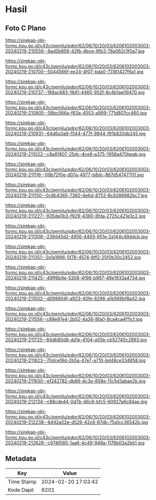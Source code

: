 # Hasil

## Foto C Plano

https://sirekap-obj-formc.kpu.go.id/c43c/pemilu/pdpr/62/06/10/20/03/6206102003003-20240219-210556--8ad0b856-42fb-4bce-9fb3-78a062c1f0a7.jpg

https://sirekap-obj-formc.kpu.go.id/c43c/pemilu/pdpr/62/06/10/20/03/6206102003003-20240219-210700--5044566f-ee24-4f07-bda0-73161427f6a1.jpg

https://sirekap-obj-formc.kpu.go.id/c43c/pemilu/pdpr/62/06/10/20/03/6206102003003-20240219-210737--188ac683-1841-4465-952f-8c4b1ae09470.jpg

https://sirekap-obj-formc.kpu.go.id/c43c/pemilu/pdpr/62/06/10/20/03/6206102003003-20240219-210805--58bc566a-f63a-4553-a989-771d807cc460.jpg

https://sirekap-obj-formc.kpu.go.id/c43c/pemilu/pdpr/62/06/10/20/03/6206102003003-20240219-210931--64d6a3a9-f544-477f-9844-f91b820db245.jpg

https://sirekap-obj-formc.kpu.go.id/c43c/pemilu/pdpr/62/06/10/20/03/6206102003003-20240219-211022--c8a81807-25dc-4ce8-a375-1958a470beab.jpg

https://sirekap-obj-formc.kpu.go.id/c43c/pemilu/pdpr/62/06/10/20/03/6206102003003-20240219-211116--09b72f0e-d07a-4977-b8dc-867d54747701.jpg

https://sirekap-obj-formc.kpu.go.id/c43c/pemilu/pdpr/62/06/10/20/03/6206102003003-20240219-211150--0c8b4365-7360-4e6d-8752-8c8286982bc7.jpg

https://sirekap-obj-formc.kpu.go.id/c43c/pemilu/pdpr/62/06/10/20/03/6206102003003-20240219-211227--935de0b3-f929-4390-8fda-2725c421e3c2.jpg

https://sirekap-obj-formc.kpu.go.id/c43c/pemilu/pdpr/62/06/10/20/03/6206102003003-20240219-211308--239d45d2-4956-4493-951e-2a144c49ddcb.jpg

https://sirekap-obj-formc.kpu.go.id/c43c/pemilu/pdpr/62/06/10/20/03/6206102003003-20240219-211351--2e1a1996-5f78-4574-8ff2-25f0b30c2452.jpg

https://sirekap-obj-formc.kpu.go.id/c43c/pemilu/pdpr/62/06/10/20/03/6206102003003-20240219-211425--49ff6b9e-5308-4f98-b997-49e1933a4734.jpg

https://sirekap-obj-formc.kpu.go.id/c43c/pemilu/pdpr/62/06/10/20/03/6206102003003-20240219-211502--d099904f-a923-40fe-8296-a1b569bf8a42.jpg

https://sirekap-obj-formc.kpu.go.id/c43c/pemilu/pdpr/62/06/10/20/03/6206102003003-20240219-211556--c88e97e4-2b52-4a38-8fa0-8ca4ca4f11cf.jpg

https://sirekap-obj-formc.kpu.go.id/c43c/pemilu/pdpr/62/06/10/20/03/6206102003003-20240219-211725--84db80d8-dd1e-4104-a55b-cb52740c2893.jpg

https://sirekap-obj-formc.kpu.go.id/c43c/pemilu/pdpr/62/06/10/20/03/6206102003003-20240219-211823--70dce18d-2b5a-47e7-a710-bd48ce334858.jpg

https://sirekap-obj-formc.kpu.go.id/c43c/pemilu/pdpr/62/06/10/20/03/6206102003003-20240219-211930--e1242782-db66-4c3e-858e-11c5d3abae2b.jpg

https://sirekap-obj-formc.kpu.go.id/c43c/pemilu/pdpr/62/06/10/20/03/6206102003003-20240219-212134--c88cde44-0d7b-46c6-bfc5-60927a6c84ae.jpg

https://sirekap-obj-formc.kpu.go.id/c43c/pemilu/pdpr/62/06/10/20/03/6206102003003-20240219-212238--8492a02e-d526-42c6-87db-75a1cc36542b.jpg

https://sirekap-obj-formc.kpu.go.id/c43c/pemilu/pdpr/62/06/10/20/03/6206102003003-20240219-212628--c974f085-1aa6-4c49-949a-1176b03a2bb1.jpg


## Metadata

| Key        | Value               |
| ---------- | ------------------- |
| Time Stamp | 2024-02-20 17:03:42 |
| Kode Dapil | 6201                |



